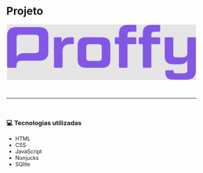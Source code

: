 # Projeto
<p align="center">
  <img src="Proffy.png" width="500">
</p>

</br>
<hr>
</br>

### :computer: Tecnologias utilizadas

<ul>
  <li>HTML</li>
  <li>CSS</li>
  <li>JavaScript</li>
  <li>Nunjucks</li>
  <li>SQlite</li>
</ul>

